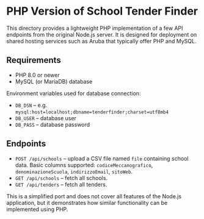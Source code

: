 # PHP Version of School Tender Finder

This directory provides a lightweight PHP implementation of a few API endpoints from the original Node.js server. It is designed for deployment on shared hosting services such as Aruba that typically offer PHP and MySQL.

## Requirements

- PHP 8.0 or newer
- MySQL (or MariaDB) database

Environment variables used for database connection:

- `DB_DSN` – e.g. `mysql:host=localhost;dbname=tenderfinder;charset=utf8mb4`
- `DB_USER` – database user
- `DB_PASS` – database password

## Endpoints

- `POST /api/schools` – upload a CSV file named `file` containing school data. Basic columns supported: `codiceMeccanografico`, `denominazioneScuola`, `indirizzoEmail`, `sitoWeb`.
- `GET /api/schools` – fetch all schools.
- `GET /api/tenders` – fetch all tenders.

This is a simplified port and does not cover all features of the Node.js application, but it demonstrates how similar functionality can be implemented using PHP.
